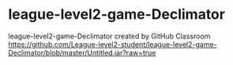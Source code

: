 # league-level2-game-Declimator
league-level2-game-Declimator created by GitHub Classroom
https://github.com/League-level2-student/league-level2-game-Declimator/blob/master/Untitled.jar?raw=true
